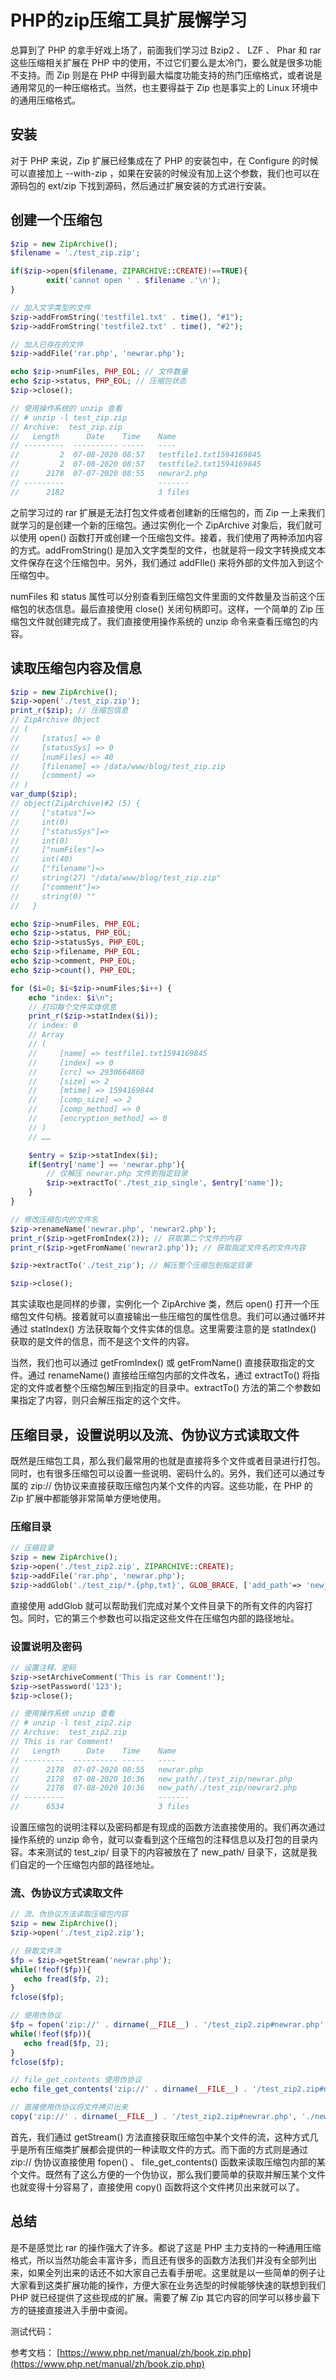 # PHP的zip压缩工具扩展懈学习

总算到了 PHP 的拿手好戏上场了，前面我们学习过 Bzip2 、 LZF 、 Phar 和 rar 这些压缩相关扩展在 PHP 中的使用，不过它们要么是太冷门，要么就是很多功能不支持。而 Zip 则是在 PHP 中得到最大幅度功能支持的热门压缩格式，或者说是通用常见的一种压缩格式。当然，也主要得益于 Zip 也是事实上的 Linux 环境中的通用压缩格式。

## 安装

对于 PHP 来说，Zip 扩展已经集成在了 PHP 的安装包中，在 Configure 的时候可以直接加上 --with-zip ，如果在安装的时候没有加上这个参数，我们也可以在源码包的 ext/zip 下找到源码，然后通过扩展安装的方式进行安装。

## 创建一个压缩包

```php
$zip = new ZipArchive();
$filename = './test_zip.zip';

if($zip->open($filename, ZIPARCHIVE::CREATE)!==TRUE){
        exit('cannot open ' . $filename .'\n');
}

// 加入文字类型的文件
$zip->addFromString('testfile1.txt' . time(), "#1");
$zip->addFromString('testfile2.txt' . time(), "#2");

// 加入已存在的文件
$zip->addFile('rar.php', 'newrar.php');

echo $zip->numFiles, PHP_EOL; // 文件数量
echo $zip->status, PHP_EOL; // 压缩包状态
$zip->close();

// 使用操作系统的 unzip 查看
// # unzip -l test_zip.zip
// Archive:  test_zip.zip
//   Length      Date    Time    Name
// ---------  ---------- -----   ----
//         2  07-08-2020 08:57   testfile1.txt1594169845
//         2  07-08-2020 08:57   testfile2.txt1594169845
//      2178  07-07-2020 08:55   newrar2.php
// ---------                     -------
//      2182                     3 files
```

之前学习过的 rar 扩展是无法打包文件或者创建新的压缩包的，而 Zip 一上来我们就学习的是创建一个新的压缩包。通过实例化一个 ZipArchive 对象后，我们就可以使用 open() 函数打开或创建一个压缩包文件。接着，我们使用了两种添加内容的方式。addFromString() 是加入文字类型的文件，也就是将一段文字转换成文本文件保存在这个压缩包中。另外，我们通过 addFIle() 来将外部的文件加入到这个压缩包中。

numFiles 和 status 属性可以分别查看到压缩包文件里面的文件数量及当前这个压缩包的状态信息。最后直接使用 close() 关闭句柄即可。这样，一个简单的 Zip 压缩包文件就创建完成了。我们直接使用操作系统的 unzip 命令来查看压缩包的内容。

## 读取压缩包内容及信息

```php
$zip = new ZipArchive();
$zip->open('./test_zip.zip');
print_r($zip); // 压缩包信息
// ZipArchive Object
// (
//     [status] => 0
//     [statusSys] => 0
//     [numFiles] => 40
//     [filename] => /data/www/blog/test_zip.zip
//     [comment] =>
// )
var_dump($zip);
// object(ZipArchive)#2 (5) {
//     ["status"]=>
//     int(0)
//     ["statusSys"]=>
//     int(0)
//     ["numFiles"]=>
//     int(40)
//     ["filename"]=>
//     string(27) "/data/www/blog/test_zip.zip"
//     ["comment"]=>
//     string(0) ""
//   }

echo $zip->numFiles, PHP_EOL;
echo $zip->status, PHP_EOL;
echo $zip->statusSys, PHP_EOL;
echo $zip->filename, PHP_EOL;
echo $zip->comment, PHP_EOL;
echo $zip->count(), PHP_EOL;

for ($i=0; $i<$zip->numFiles;$i++) {
    echo "index: $i\n";
    // 打印每个文件实体信息
    print_r($zip->statIndex($i));
    // index: 0
    // Array
    // (
    //     [name] => testfile1.txt1594169845
    //     [index] => 0
    //     [crc] => 2930664868
    //     [size] => 2
    //     [mtime] => 1594169844
    //     [comp_size] => 2
    //     [comp_method] => 0
    //     [encryption_method] => 0
    // )
    // ……

    $entry = $zip->statIndex($i);
    if($entry['name'] == 'newrar.php'){
        // 仅解压 newrar.php 文件到指定目录
        $zip->extractTo('./test_zip_single', $entry['name']);
    }
}

// 修改压缩包内的文件名
$zip->renameName('newrar.php', 'newrar2.php');
print_r($zip->getFromIndex(2)); // 获取第二个文件的内容
print_r($zip->getFromName('newrar2.php')); // 获取指定文件名的文件内容

$zip->extractTo('./test_zip'); // 解压整个压缩包到指定目录

$zip->close();
```

其实读取也是同样的步骤，实例化一个 ZipArchive 类，然后 open() 打开一个压缩包文件句柄。接着就可以直接输出一些压缩包的属性信息。我们可以通过循环并通过 statIndex() 方法获取每个文件实体的信息。这里需要注意的是 statIndex() 获取的是文件的信息，而不是这个文件的内容。

当然，我们也可以通过 getFromIndex() 或 getFromName() 直接获取指定的文件。通过 renameName() 直接给压缩包内部的文件改名，通过 extractTo() 将指定的文件或者整个压缩包解压到指定的目录中。extractTo() 方法的第二个参数如果指定了内容，则只会解压指定的这个文件。

## 压缩目录，设置说明以及流、伪协议方式读取文件

既然是压缩包工具，那么我们最常用的也就是直接将多个文件或者目录进行打包。同时，也有很多压缩包可以设置一些说明、密码什么的。另外，我们还可以通过专属的 zip:// 伪协议来直接获取压缩包内某个文件的内容。这些功能，在 PHP 的 Zip 扩展中都能够非常简单方便地使用。

### 压缩目录

```php
// 压缩目录
$zip = new ZipArchive();
$zip->open('./test_zip2.zip', ZIPARCHIVE::CREATE);
$zip->addFile('rar.php', 'newrar.php');
$zip->addGlob('./test_zip/*.{php,txt}', GLOB_BRACE, ['add_path'=> 'new_path/']);
```

直接使用 addGlob 就可以帮助我们完成对某个文件目录下的所有文件的内容打包。同时，它的第三个参数也可以指定这些文件在压缩包内部的路径地址。

### 设置说明及密码

```php
// 设置注释、密码
$zip->setArchiveComment('This is rar Comment!');
$zip->setPassword('123');
$zip->close();

// 使用操作系统 unzip 查看
// # unzip -l test_zip2.zip
// Archive:  test_zip2.zip
// This is rar Comment!
//   Length      Date    Time    Name
// ---------  ---------- -----   ----
//      2178  07-07-2020 08:55   newrar.php
//      2178  07-08-2020 10:36   new_path/./test_zip/newrar.php
//      2178  07-08-2020 10:36   new_path/./test_zip/newrar2.php
// ---------                     -------
//      6534                     3 files
```

设置压缩包的说明注释以及密码都是有现成的函数方法直接使用的。我们再次通过操作系统的 unzip 命令，就可以查看到这个压缩包的注释信息以及打包的目录内容。本来测试的 test_zip/ 目录下的内容被放在了 new_path/ 目录下，这就是我们自定的一个压缩包内部的路径地址。

### 流、伪协议方式读取文件

```php
// 流、伪协议方法读取压缩包内容
$zip = new ZipArchive();
$zip->open('./test_zip2.zip');

// 获取文件流
$fp = $zip->getStream('newrar.php');
while(!feof($fp)){
   echo fread($fp, 2);
}
fclose($fp);

// 使用伪协议
$fp = fopen('zip://' . dirname(__FILE__) . '/test_zip2.zip#newrar.php', 'r');
while(!feof($fp)){
   echo fread($fp, 2);
}
fclose($fp);

// file_get_contents 使用伪协议
echo file_get_contents('zip://' . dirname(__FILE__) . '/test_zip2.zip#newrar.php');

// 直接使用伪协议将文件拷贝出来
copy('zip://' . dirname(__FILE__) . '/test_zip2.zip#newrar.php', './newrar2.php');
```

首先，我们通过 getStream() 方法直接获取压缩包中某个文件的流，这种方式几乎是所有压缩类扩展都会提供的一种读取文件的方式。而下面的方式则是通过 zip:// 伪协议直接使用 fopen() 、 file_get_contents() 函数来读取压缩包内部的某个文件。既然有了这么方便的一个伪协议，那么我们要简单的获取并解压某个文件也就变得十分容易了，直接使用 copy() 函数将这个文件拷贝出来就可以了。

## 总结

是不是感觉比 rar 的操作强大了许多。都说了这是 PHP 主力支持的一种通用压缩格式，所以当然功能会丰富许多，而且还有很多的函数方法我们并没有全部列出来，如果全列出来的话还不如大家自己去看手册呢。这里就是以一些简单的例子让大家看到这类扩展功能的操作，方便大家在业务选型的时候能够快速的联想到我们 PHP 就已经提供了这些现成的扩展。需要了解 Zip 其它内容的同学可以移步最下方的链接直接进入手册中查阅。

测试代码：


参考文档：
[https://www.php.net/manual/zh/book.zip.php](https://www.php.net/manual/zh/book.zip.php)